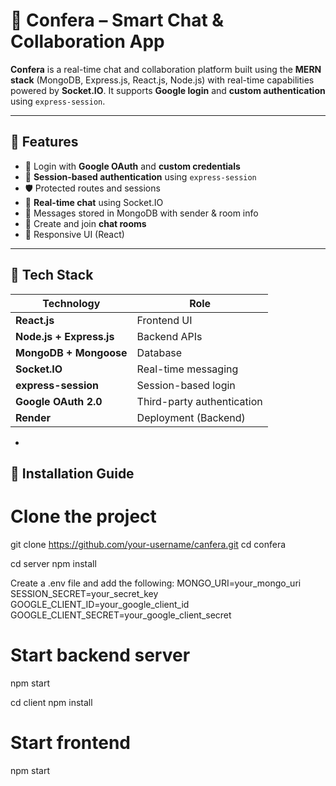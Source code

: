 # 💬 Confera – Smart Chat & Collaboration App

**Confera** is a real-time chat and collaboration platform built using the **MERN stack** (MongoDB, Express.js, React.js, Node.js) with real-time capabilities powered by **Socket.IO**.
It supports **Google login** and **custom authentication** using `express-session`.

---

## 🚀 Features

- 🔐 Login with **Google OAuth** and **custom credentials**
- 🧠 **Session-based authentication** using `express-session`
- 🛡️ Protected routes and sessions
- 💬 **Real-time chat** using Socket.IO
- 🧾 Messages stored in MongoDB with sender & room info
- 🧵 Create and join **chat rooms**
- 🎨 Responsive UI (React)

---

## 🧰 Tech Stack

| Technology | Role |
|------------|------|
| **React.js** | Frontend UI |
| **Node.js + Express.js** | Backend APIs |
| **MongoDB + Mongoose** | Database |
| **Socket.IO** | Real-time messaging |
| **express-session** | Session-based login |
| **Google OAuth 2.0** | Third-party authentication |
| **Render** | Deployment (Backend) |

-

## 🔧 Installation Guide


# Clone the project
git clone https://github.com/your-username/canfera.git
cd confera

cd server
npm install

 Create a .env file and add the following:
MONGO_URI=your_mongo_uri
SESSION_SECRET=your_secret_key
GOOGLE_CLIENT_ID=your_google_client_id
GOOGLE_CLIENT_SECRET=your_google_client_secret

# Start backend server
npm start

cd client
npm install

# Start frontend
npm start

